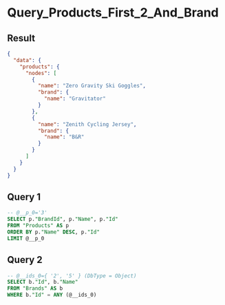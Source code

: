 # Query_Products_First_2_And_Brand

## Result

```json
{
  "data": {
    "products": {
      "nodes": [
        {
          "name": "Zero Gravity Ski Goggles",
          "brand": {
            "name": "Gravitator"
          }
        },
        {
          "name": "Zenith Cycling Jersey",
          "brand": {
            "name": "B&R"
          }
        }
      ]
    }
  }
}
```

## Query 1

```sql
-- @__p_0='3'
SELECT p."BrandId", p."Name", p."Id"
FROM "Products" AS p
ORDER BY p."Name" DESC, p."Id"
LIMIT @__p_0
```

## Query 2

```sql
-- @__ids_0={ '2', '5' } (DbType = Object)
SELECT b."Id", b."Name"
FROM "Brands" AS b
WHERE b."Id" = ANY (@__ids_0)
```

